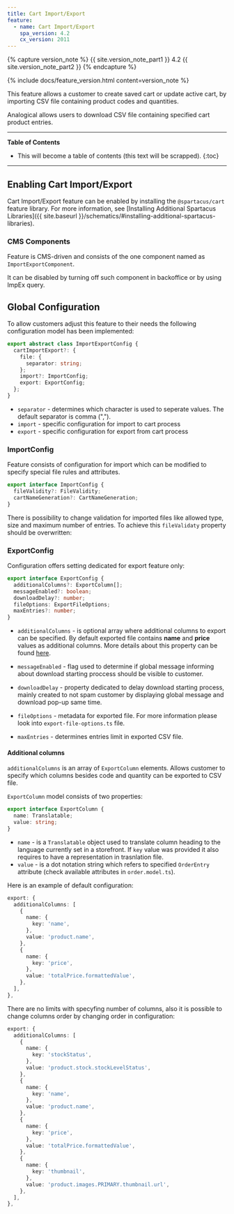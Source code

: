 ```yaml
---
title: Cart Import/Export
feature:
  - name: Cart Import/Export
    spa_version: 4.2
    cx_version: 2011
---
```


{% capture version_note %}
{{ site.version_note_part1 }} 4.2 {{ site.version_note_part2 }}
{% endcapture %}

{% include docs/feature_version.html content=version_note %}

This feature allows a customer to create saved cart or update active cart, by importing CSV file containing product codes and quantities.

Analogical allows users to download CSV file containing specified cart product entries.

---

**Table of Contents**

- This will become a table of contents (this text will be scrapped).
  {:toc}

---

## Enabling Cart Import/Export

Cart Import/Export feature can be enabled by installing the `@spartacus/cart` feature library. For more information, see [Installing Additional Spartacus Libraries]({{ site.baseurl }}/schematics/#installing-additional-spartacus-libraries).

### CMS Components

Feature is CMS-driven and consists of the one component named as `ImportExportComponent`.

It can be disabled by turning off such component in backoffice or by using ImpEx query.

## Global Configuration

To allow customers adjust this feature to their needs the following configuration model has been implemented:

```ts
export abstract class ImportExportConfig {
  cartImportExport?: {
    file: {
      separator: string;
    };
    import?: ImportConfig;
    export: ExportConfig;
  };
}
```

- `separator` - determines which character is used to seperate values. The default separator is comma (",").
- `import` - specific configuration for import to cart process
- `export` - specific configuration for export from cart process

### ImportConfig

Feature consists of configuration for import which can be modified to specify special file rules and attributes.

```ts
export interface ImportConfig {
  fileValidity?: FileValidity;
  cartNameGeneration?: CartNameGeneration;
}
```

There is possibility to change validation for imported files like allowed type, size and maximum number of entries. To achieve this `fileValidaty` property should be overwritten:

### ExportConfig

Configuration offers setting dedicated for export feature only:

```ts
export interface ExportConfig {
  additionalColumns?: ExportColumn[];
  messageEnabled?: boolean;
  downloadDelay?: number;
  fileOptions: ExportFileOptions;
  maxEntries?: number;
}
```

- `additionalColumns` - is optional array where additional columns to export can be specified. By default exported file contains **name** and **price** values as additional columns. More details about this property can be found [here](#additional-columns).

- `messageEnabled` - flag used to determine if global message informing about download starting proccess should be visible to customer.

- `downloadDelay` - property dedicated to delay download starting process, mainly created to not spam customer by displaying global message and download pop-up same time.

- `fileOptions` - metadata for exported file. For more information please look into `export-file-options.ts` file.

- `maxEntries` - determines entries limit in exported CSV file.

#### Additional columns

`additionalColumns` is an array of `ExportColumn` elements. Allows customer to specify which columns besides code and quantity can be exported to CSV file.

`ExportColumn` model consists of two properties:

```ts
export interface ExportColumn {
  name: Translatable;
  value: string;
}
```

- `name` - is a `Translatable` object used to translate column heading to the language currently set in a storefront. If `key` value was provided it also requires to have a representation in trasnlation file.
- `value` - is a dot notation string which refers to specified `OrderEntry` attribute (check available attributes in `order.model.ts`).

Here is an example of default configuration:

```ts
export: {
  additionalColumns: [
    {
      name: {
        key: 'name',
      },
      value: 'product.name',
    },
    {
      name: {
        key: 'price',
      },
      value: 'totalPrice.formattedValue',
    },
  ],
},
```

There are no limits with specyfing number of columns, also it is possible to change columns order by changing order in configuration:

```ts
export: {
  additionalColumns: [
    {
      name: {
        key: 'stockStatus',
      },
      value: 'product.stock.stockLevelStatus',
    },
    {
      name: {
        key: 'name',
      },
      value: 'product.name',
    },
    {
      name: {
        key: 'price',
      },
      value: 'totalPrice.formattedValue',
    },
    {
      name: {
        key: 'thumbnail',
      },
      value: 'product.images.PRIMARY.thumbnail.url',
    },
  ],
},
```

